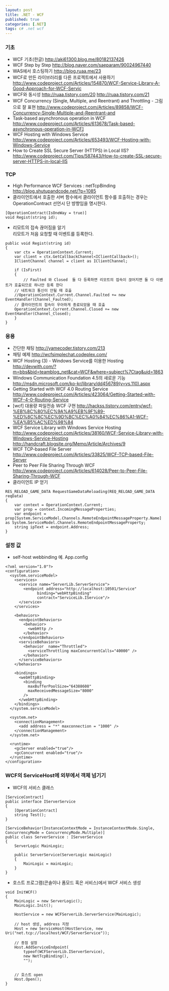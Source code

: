```yaml
---
layout: post
title: .NET - WCF
published: true
categories: [.NET]
tags: c# .net wcf
---
```

### 기초
* WCF 기초(한글) http://akj61300.blog.me/80182137426
* WCF Step by Step  http://blog.naver.com/saeparam/90024967440
* WAS에서 호스팅하기  http://blog.ruaa.me/23
* WCF로 만든 라이브러리를 다른 프로젝트에서 사용하기 http://www.codeproject.com/Articles/154870/WCF-Service-Library-A-Good-Approach-for-WCF-Servic
* WCF와 동시성  http://ruaa.tistory.com/20  http://ruaa.tistory.com/21
* WCF Concurrency (Single, Multiple, and Reentrant) and Throttling - 그림으로 잘 표현 http://www.codeproject.com/Articles/89858/WCF-Concurrency-Single-Multiple-and-Reentrant-and
* Task-based asynchronous operation in WCF http://www.codeproject.com/Articles/613678/Task-based-asynchronous-operation-in-WCF]
* WCF Hosting with Windows Service http://www.codeproject.com/Articles/653493/WCF-Hosting-with-Windows-Service
* How to Create SSL Secure Server (HTTPS) in Local IIS? http://www.codeproject.com/Tips/587443/How-to-create-SSL-secure-server-HTTPS-in-local-IIS
  


### TCP
* High Performance WCF Services : netTcpBinding  http://blog.shutupandcode.net/?p=1085
* 클라이언트에서 호출한 서버 함수에서 클라이언트 함수를 호출하는 경우는 OperationContract 선언시 단 뱡향임을 명시한다.  

```
[OperationContract(IsOneWay = true)]
void Regist(string id);
```

* 리모트의 접속 끊어짐을 알기  
리모트가 처음 요청할 때 이벤트를 등록한다.  
```
public void Regist(string id)
{
    var ctx = OperationContext.Current;
    var client = ctx.GetCallbackChannel<IClientCallback>();
    IClientChannel channel = client as IClientChannel;

    if (IsFirst)
    {
        // Faulted 와 Closed  둘 다 등록하면 리모트의 접속이 끊어지면 둘 다 이벤트가 호출되므로 하나만 등록 한다
	// 네트워크 통신이 안될 때 호출
	//OperationContext.Current.Channel.Faulted += new EventHandler(Channel_Faulted);
	// 클라이언트의 접속이 우아하게 종료되었을 때 호출
	OperationContext.Current.Channel.Closed += new EventHandler(Channel_Closed);
    }
}
```
  

### 응용
* 간단한 채팅  http://yamecoder.tistory.com/213
* 채팅 예제  http://wcfsimplechat.codeplex.com/
* WCF Hosting (3) - Windows Service를 이용한 Hosting  http://devwith.com/?m=bbs&bid=teamblog_net&cat=WCF&where=subject%7Ctag&uid=1863
* Windows Communication Foundation 4.5의 새로운 기능 http://msdn.microsoft.com/ko-kr/library/dd456789(v=vs.110).aspx
* Getting Started with WCF 4.0 Routing Service http://www.codeproject.com/Articles/423064/Getting-Started-with-WCF-4-0-Routing-Service
* [wcf] 대용량 파일전송 WCF 구현  http://hackss.tistory.com/entry/wcf-%EB%8C%80%EC%9A%A9%EB%9F%89-%ED%8C%8C%EC%9D%BC%EC%A0%84%EC%86%A1-WCF-%EA%B5%AC%ED%98%84
* WCF Service Library with Windows Service Hosting http://www.codeproject.com/Articles/38160/WCF-Service-Library-with-Windows-Service-Hosting  
http://handcraft.blogsite.org/Memo/Article/Archives/9  
* WCF TCP-based File Server  http://www.codeproject.com/Articles/33825/WCF-TCP-based-File-Server  
* Peer to Peer File Sharing Through WCF  http://www.codeproject.com/Articles/614028/Peer-to-Peer-File-Sharing-Through-WCF
* 클라이언트 IP 얻기  

```
RES_RELOAD_GAME_DATA RequestGameDataReloading(REQ_RELOAD_GAME_DATA reqData)
{
    var context = OperationContext.Current;
    var prop = context.IncomingMessageProperties;
    var endpoint = prop[System.ServiceModel.Channels.RemoteEndpointMessageProperty.Name] as System.ServiceModel.Channels.RemoteEndpointMessageProperty;
    string ipText = endpoint.Address;
}
```
   

### 설정 값
* self-host webbinding 예. App.config

```
<?xml version="1.0"?>
<configuration>
  <system.serviceModel>
    <services>
      <service name="ServerLib.ServerService">
        <endpoint address="http://localhost:10501/Service"
              binding="webHttpBinding"
              contract="ServiceLib.IService"/>
      </service>
    </services>

    <behaviors>
      <endpointBehaviors>
        <behavior>
          <webHttp />
        </behavior>
      </endpointBehaviors>
      <serviceBehaviors>
        <behavior  name="Throttled">
          <serviceThrottling maxConcurrentCalls="40000" />
        </behavior>
      </serviceBehaviors>
    </behaviors>

    <bindings>
      <webHttpBinding>
        <binding
          maxBufferPoolSize="64388608"
          maxReceivedMessageSize="8000"
        />
      </webHttpBinding>
    </bindings>
  </system.serviceModel>

  <system.net>
    <connectionManagement>
      <add address = "*" maxconnection = "1000" />
    </connectionManagement>
  </system.net>

  <runtime>
    <gcServer enabled="true"/>
    <gcConcurrent enabled="true"/>
  </runtime>
</configuration>
```
  

### WCF의 ServiceHost에 외부에서 객체 넘기기
* WCF의 서비스 클래스  

```
[ServiceContract]
public interface IServerService
{
	[OperationContract]
	string Test();
}

[ServiceBehavior(InstanceContextMode = InstanceContextMode.Single, ConcurrencyMode = ConcurrencyMode.Multiple)]
public class ServerService : IServerService
{
	ServerLogic MainLogic;

	public ServerService(ServerLogic mainLogic)
	{
		MainLogic = mainLogic;
	}
}
```  

* 호스트 프로그램(콘솔이나 폼모드 혹은 서비스)에서 WCF 서비스 생성  

```
void InitWCF()
{
	MainLogic = new ServerLogic();
	MainLogic.Init();

	HostService = new WCFServerLib.ServerService(MainLogic);

	// host 생성, address 지정
	Host = new ServiceHost(HostService, new Uri("net.tcp://localhost/WCF/ServerService"));

	// 종점 설정
	Host.AddServiceEndpoint(
		typeof(WCFServerLib.IServerService),
		new NetTcpBinding(),
		"");


	// 호스트 open
	Host.Open();
}
```  

